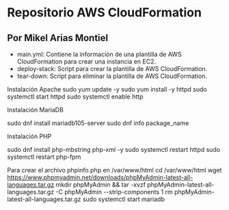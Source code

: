 # Repositorio AWS CloudFormation 
## Por Mikel Arias Montiel
- main.yml: Contiene la información de una plantilla de AWS CloudFormation para crear una instancia en EC2.
- deploy-stack: Script para crear la plantilla de AWS CloudFormation.
- tear-down: Script para eliminar la plantilla de AWS CloudFormation.

Instalación Apache 
sudo yum update -y
sudo yum install -y httpd
sudo systemctl start httpd
sudo systemctl enable http

Instalación MariaDB

sudo dnf install mariadb105-server
sudo dnf info package_name

Instalación PHP

sudo dnf install php-mbstring php-xml -y
sudo systemctl restart httpd
sudo systemctl restart php-fpm

Para crear el archivo phpinfo.php en /var/www/html
cd /var/www/html
wget https://www.phpmyadmin.net/downloads/phpMyAdmin-latest-all-languages.tar.gz
mkdir phpMyAdmin && tar -xvzf phpMyAdmin-latest-all-languages.tar.gz -C phpMyAdmin --strip-components 1
rm phpMyAdmin-latest-all-languages.tar.gz
sudo systemctl start mariadb
